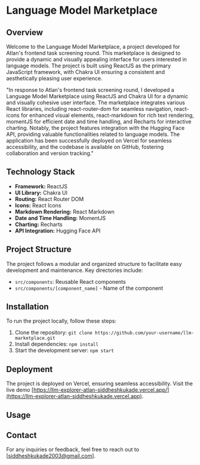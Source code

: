 # Language Model Marketplace

## Overview

Welcome to the Language Model Marketplace, a project developed for Atlan's frontend task screening round. This marketplace is designed to provide a dynamic and visually appealing interface for users interested in language models. The project is built using ReactJS as the primary JavaScript framework, with Chakra UI ensuring a consistent and aesthetically pleasing user experience.

"In response to Atlan's frontend task screening round, I developed a Language Model Marketplace using ReactJS and Chakra UI for a dynamic and visually cohesive user interface. The marketplace integrates various React libraries, including react-router-dom for seamless navigation, react-icons for enhanced visual elements, react-markdown for rich text rendering, momentJS for efficient date and time handling, and Recharts for interactive charting. Notably, the project features integration with the Hugging Face API, providing valuable functionalities related to language models. The application has been successfully deployed on Vercel for seamless accessibility, and the codebase is available on GitHub, fostering collaboration and version tracking."



## Technology Stack

- **Framework:** ReactJS
- **UI Library:** Chakra UI
- **Routing:** React Router DOM
- **Icons:** React Icons
- **Markdown Rendering:** React Markdown
- **Date and Time Handling:** MomentJS
- **Charting:** Recharts
- **API Integration:** Hugging Face API

## Project Structure

The project follows a modular and organized structure to facilitate easy development and maintenance. Key directories include:
- `src/components`: Reusable React components
- `src/components/[component_name]` - Name of the component 

## Installation

To run the project locally, follow these steps:

1. Clone the repository: `git clone https://github.com/your-username/llm-marketplace.git`
2. Install dependencies: `npm install`
3. Start the development server: `npm start`

## Deployment

The project is deployed on Vercel, ensuring seamless accessibility. Visit the live demo [https://llm-explorer-atlan-siddheshkukade.vercel.app/](https://llm-explorer-atlan-siddheshkukade.vercel.app).

## Usage
 
## Contact

For any inquiries or feedback, feel free to reach out to [siddheshkukade2003@gmail.com].
